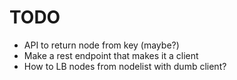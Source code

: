 TODO
====

* API to return node from key (maybe?)
* Make a rest endpoint that makes it a client
* How to LB nodes from nodelist with dumb client?


